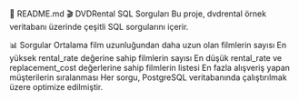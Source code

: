 📌 README.md
🎬 DVDRental SQL Sorguları
Bu proje, dvdrental örnek veritabanı üzerinde çeşitli SQL sorgularını içerir.

📊 Sorgular
Ortalama film uzunluğundan daha uzun olan filmlerin sayısı
En yüksek rental_rate değerine sahip filmlerin sayısı
En düşük rental_rate ve replacement_cost değerlerine sahip filmlerin listesi
En fazla alışveriş yapan müşterilerin sıralanması
Her sorgu, PostgreSQL veritabanında çalıştırılmak üzere optimize edilmiştir.
